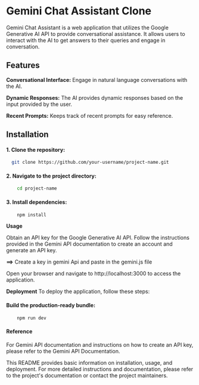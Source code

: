 # Gemini Chat Assistant Clone
Gemini Chat Assistant is a web application that utilizes the Google Generative AI API to provide conversational assistance. It allows users to interact with the AI to get answers to their queries and engage in conversation.

## Features
**Conversational Interface:** Engage in natural language conversations with the AI.

**Dynamic Responses:** The AI provides dynamic responses based on the input provided by the user.

**Recent Prompts:** Keeps track of recent prompts for easy reference.

## Installation
#### 1. Clone the repository:


```bash
  git clone https://github.com/your-username/project-name.git
```

#### 2. Navigate to the project directory:

```bash
    cd project-name
```

#### 3. Install dependencies:

```bash
    npm install
```

**Usage**

Obtain an API key for the Google Generative AI API. Follow the instructions provided in the Gemini API documentation to create an account and generate an API key.

**==>** Create a key in gemini Api and paste in the gemini.js file


Open your browser and navigate to http://localhost:3000 to access the application.

**Deployment**
To deploy the application, follow these steps:

#### Build the production-ready bundle:

```bash
    npm run dev
```




#### Reference
For Gemini API documentation and instructions on how to create an API key, please refer to the Gemini API Documentation.

This README provides basic information on installation, usage, and deployment. For more detailed instructions and documentation, please refer to the project's documentation or contact the project maintainers.
